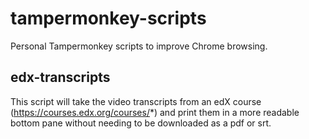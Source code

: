 # tampermonkey-scripts
Personal Tampermonkey scripts to improve Chrome browsing.


## edx-transcripts
This script will take the video transcripts from an edX course (https://courses.edx.org/courses/*) and print them in a more readable bottom pane without needing to be downloaded as a pdf or srt.
